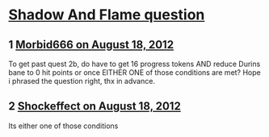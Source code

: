 # [Shadow And Flame question](https://community.fantasyflightgames.com/topic/69344-shadow-and-flame-question/)

## 1 [Morbid666 on August 18, 2012](https://community.fantasyflightgames.com/topic/69344-shadow-and-flame-question/?do=findComment&comment=675805)

To get past quest 2b, do have to get 16 progress tokens AND reduce Durins bane to 0 hit points or once EITHER ONE of those conditions are met? Hope i phrased the question right, thx in advance.

## 2 [Shockeffect on August 18, 2012](https://community.fantasyflightgames.com/topic/69344-shadow-and-flame-question/?do=findComment&comment=675828)

Its either one of those conditions

